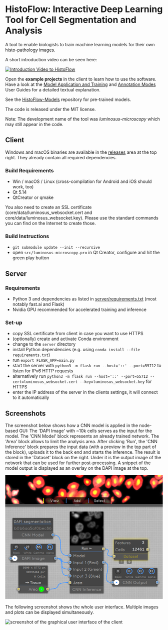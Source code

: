 # HistoFlow: Interactive Deep Learning Tool for Cell Segmentation and Analysis

A tool to enable biologists to train machine learning models for their own histo-pathology images.

A short introduction video can be seen here:

[![Introduction Video to HistoFlow](http://img.youtube.com/vi/s4tRJaIIrgI/0.jpg)](http://www.youtube.com/watch?v=s4tRJaIIrgI "Introduction Video to HistoFlow")

Open the **example projects** in the client to learn how to use the software. Have a look at the [Model Application and Training](User%20Guide:%20Model%20Training%20and%20Application.md) and [Annotation Modes](User%20Guide:%20Annotation%20Modes.md) User Guides for a detailed textual explanation.

See the [HistoFlow-Models](https://github.com/luminosuslight/pathology-pretrained-models) repository for pre-trained models.

The code is released under the MIT license.

Note: The development name of the tool was _luminosus-microscopy_ which may still appear in the code.

## Client

Windows and macOS binaries are available in the [releases](https://github.com/luminosuslight/pathology-ml-model-training/releases) area at the top right. They already contain all required dependencies.

### Build Requirements

* Win / macOS / Linux (cross-compilation for Android and iOS should work, too)
* Qt 5.14
* QtCreator or qmake

You also need to create an SSL certificate (core/data/luminosus_websocket.cert and core/data/luminosus_websocket.key). Please use the standard commands you can find on the Internet to create those.

### Build Instructions

* `git submodule update --init --recursive`
* open `src/luminosus-microscopy.pro` in Qt Creator, configure and hit the green play button


## Server

### Requirements

* Python 3 and dependencies as listed in [server/requirements.txt](server/requirements.txt) (most notably fast.ai and Flask)
* Nvidia GPU recommended for accelerated training and inference

### Set-up

* copy SSL certificate from client in case you want to use HTTPS
* (optionally) create and activate Conda environment
* change to the `server` directory
* install Python dependencies (e.g. using `conda install --file requirements.txt`)
* run `export FLASK_APP=main.py`
* start the server with `python3 -m flask run --host='::' --port=55712` to listen for IPv6 HTTP requests
* alternatively run `python3 -m flask run --host='::' --port=55712 --cert=luminosus_websocket.cert --key=luminosus_websocket.key` for HTTPS
* enter the IP address of the server in the clients settings, it will connect to it automatically

## Screenshots

The screenshot below shows how a CNN model is applied in the node-based GUI: The 'DAPI Image' with ~10k cells serves as the input for the model. The 'CNN Model' block represents an already trained network. The 'Area' block allows to limit the analysis area. After clicking 'Run', the 'CNN Inference' block prepares the input data (with a preview in the top part of the block), uploads it to the back end and starts the inference. The result is stored in the 'Dataset' block on the right. Under it is the output image of the network that can be used for further post-processing. A snippet of the model output is displayed as an overlay on the DAPI image at the top.

![screenshot of the graphical user interface of the client](inference_screenshot.png)

The following screenshot shows the whole user interface. Multiple images and plots can be displayed simultaneously.

![screenshot of the graphical user interface of the client](gui_screenshot.png)
